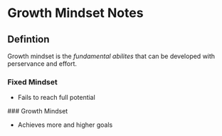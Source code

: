 # Growth Mindset Notes
## Defintion
Growth mindset is the *fundamental abilites* that can be developed with perservance and effort.
### Fixed Mindset
<ul>
  <li> Fails to reach full potential</li>
  </ul>
### Growth Mindset
<ul>
  <li> Achieves more and higher goals</li>
  </ul>
